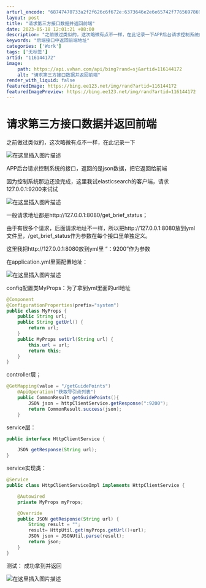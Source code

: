 ```yaml
---
arturl_encode: "68747470733a2f2f626c6f672e:6373646e2e6e65742f77656978696e5f34323236303738322f:61727469636c652f64657461696c732f313136313434313732"
layout: post
title: "请求第三方接口数据并返回前端"
date: 2023-05-18 12:01:21 +08:00
description: "之前做过类似的，这次略微有点不一样，在此记录一下APP后台请求控制系统的接口，返回的是json数据，"
keywords: "后端接口中返回前端地址"
categories: ['Work']
tags: ['无标签']
artid: "116144172"
image:
    path: https://api.vvhan.com/api/bing?rand=sj&artid=116144172
    alt: "请求第三方接口数据并返回前端"
render_with_liquid: false
featuredImage: https://bing.ee123.net/img/rand?artid=116144172
featuredImagePreview: https://bing.ee123.net/img/rand?artid=116144172
---
```


# 请求第三方接口数据并返回前端

之前做过类似的，这次略微有点不一样，在此记录一下
  
![在这里插入图片描述](https://i-blog.csdnimg.cn/blog_migrate/8a03064bc0c61e33ed8dc20212c38c14.png)
  
APP后台请求控制系统的接口，返回的是json数据，把它返回给前端

因为控制系统那边还没完成，这里我试elasticsearch的客户端，请求127.0.0.1:9200来试试
  
![在这里插入图片描述](https://i-blog.csdnimg.cn/blog_migrate/cb8bfc0a856a71bc43b216d37f1b1715.png)
  
一般请求地址都是http://127.0.0.1:8080/get_brief_status；
  
由于有很多个请求，后面请求地址不一样，所以把http://127.0.0.1:8080放到yml文件里，/get_brief_status作为参数在每个接口里单独定义。

这里我把http://127.0.0.1:8080放到yml里 “：9200”作为参数

在application.yml里面配置地址：
  
![在这里插入图片描述](https://i-blog.csdnimg.cn/blog_migrate/ad5d8df2309b9e6c8d5c5a536118e03f.png)
  
config配置类MyProps：为了拿到yml里面的url地址

```java
@Component
@ConfigurationProperties(prefix="system")
public class MyProps {
    public String url;
    public String getUrl() {
        return url;
    }
    public MyProps setUrl(String url) {
        this.url = url;
        return this;
    }
}

```

controller层；

```java
@GetMapping(value = "/getGuidePoints")
    @ApiOperation("获取导引点列表")
    public CommonResult getGuidePoints(){
        JSON json = httpClientService.getResponse(":9200");
        return CommonResult.success(json);
    }

```

service层：

```java
public interface HttpClientService {

    JSON getResponse(String url);
}


```

service实现类：

```java
@Service
public class HttpClientServiceImpl implements HttpClientService {

    @Autowired
    private MyProps myProps;

    @Override
    public JSON getResponse(String url) {
        String result = "";
        result= HttpUtil.get(myProps.getUrl()+url);
        JSON json = JSONUtil.parse(result);
        return json;
    }
}

```

测试： 成功拿到并返回
  
![在这里插入图片描述](https://i-blog.csdnimg.cn/blog_migrate/566c31c4960d9ff914a00135b8df9594.png)